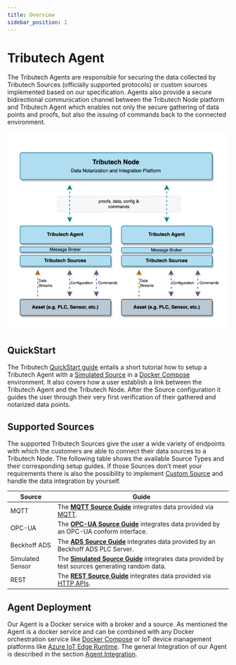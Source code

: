 ```yaml
---
title: Overview
sidebar_position: 1
---
```


# Tributech Agent

The Tributech Agents are responsible for securing the data collected by Tributech Sources (officially supported protocols) or custom sources implemented based on our specification. Agents also provide a secure bidirectional communication channel between the Tributech Node platform and Tributech Agent which enables not only the secure gathering of data points and proofs, but also the issuing of commands back to the connected environment. 

![Tributech Architecture - Overview](./img/TributechArchitectureAgent.png)

## QuickStart

The Tributech [QuickStart guide](./quickstart.mdx) entails a short tutorial how to setup a Tributech Agent with a [Simulated Source](./sources/simulated_source.mdx) in a [Docker Compose](https://docs.docker.com/compose/) environment. It also covers how a user establish a link between the Tributech Agent and the Tributech Node. After the Source configuration it guides the user through their very first verification of their gathered and notarized data points. 

## Supported Sources

The supported Tributech Sources give the user a wide variety of endpoints with which the customers are able to connect their data sources to a Tributech Node. The following table shows the available Source Types and their corresponding setup guides. If those Sources don’t meet your requirements there is also the possibility to implement [Custom Source](./source_integration.md) and handle the data integration by yourself.

| Source    | Guide                                                                                          |
| --------- | ---------------------------------------------------------------------------------------------  |
| MQTT      | The [**MQTT Source Guide**](./sources/mqtt_source.mdx) integrates data provided via [MQTT](https://docs.oasis-open.org/mqtt/mqtt/v5.0/mqtt-v5.0.html).  |
| OPC-UA    | The [**OPC-UA Source Guide**](./sources/opcua_source.mdx) integrates data provided by an OPC-UA conform interface.       |
| Beckhoff ADS | The [**ADS Source Guide**](./sources/ads_source.mdx) integrates data provided by an Beckhoff ADS PLC Server.    |
| Simulated Sensor | The [**Simulated Source Guide**](./sources/simulated_source.mdx) integrates data provided by test sources generating random data.        |
| REST  | The [**REST Source Guide**](./sources/rest_source.mdx) integrates data provided via [HTTP APIs](https://swagger.io/specification/).        |

## Agent Deployment

Our Agent is a Docker service with a broker and a source. As mentioned the Agent is a docker service and can be combined with any Docker orchestration service like [Docker Compose](https://docs.docker.com/compose/) or IoT device management platforms like [Azure IoT Edge Runtime](https://learn.microsoft.com/en-us/azure/iot-edge/iot-edge-runtime?view=iotedge-1.4). The general Integration of our Agent is described in the section [Agent Integration](./agent_integration.mdx).